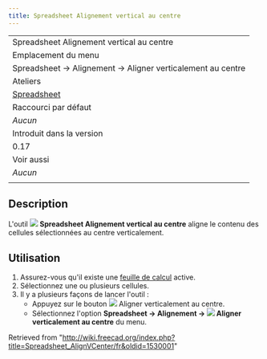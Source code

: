 ```yaml
---
title: Spreadsheet Alignement vertical au centre
---
```

|  |
| --- |
| Spreadsheet Alignement vertical au centre |
| Emplacement du menu |
| Spreadsheet → Alignement → Aligner verticalement au centre |
| Ateliers |
| [Spreadsheet](/Spreadsheet_Workbench/fr "Spreadsheet Workbench/fr") |
| Raccourci par défaut |
| *Aucun* |
| Introduit dans la version |
| 0.17 |
| Voir aussi |
| *Aucun* |
|  |

## Description

L'outil ![](/images/Spreadsheet_AlignVCenter.svg) **Spreadsheet Alignement vertical au centre** aligne le contenu des cellules sélectionnées au centre verticalement.

## Utilisation

1. Assurez-vous qu'il existe une [feuille de calcul](/Spreadsheet_CreateSheet/fr "Spreadsheet CreateSheet/fr") active.
2. Sélectionnez une ou plusieurs cellules.
3. Il y a plusieurs façons de lancer l'outil :
   * Appuyez sur le bouton ![](/images/Spreadsheet_AlignVCenter.svg) Aligner verticalement au centre.
   * Sélectionnez l'option **Spreadsheet → Alignement → ![](/images/Spreadsheet_AlignVCenter.svg) Aligner verticalement au centre** du menu.

Retrieved from "<http://wiki.freecad.org/index.php?title=Spreadsheet_AlignVCenter/fr&oldid=1530001>"
